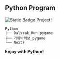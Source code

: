 ## Python Program
![Static Badge](https://img.shields.io/badge/Python-3776AB?style=flat&logo=Python&logoColor=ffffff) Project!<br>
```
Python
├── Dalssak_Run_pygame
├── 가위바위보_pygame
└── Next?
```
**Enjoy with Python!**
